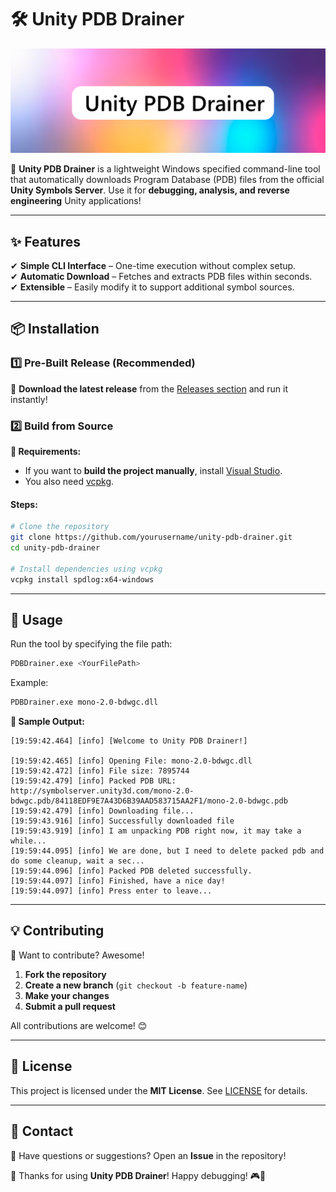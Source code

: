 # 🛠️ Unity PDB Drainer

![Unity PDB Drainer](Assets/banner_1200x400.png)

🚀 **Unity PDB Drainer** is a lightweight Windows specified command-line tool that automatically downloads Program Database (PDB) files from the official **Unity Symbols Server**.
Use it for **debugging, analysis, and reverse engineering** Unity applications!

---

## ✨ Features

✔ **Simple CLI Interface** – One-time execution without complex setup.  
✔ **Automatic Download** – Fetches and extracts PDB files within seconds.  
✔ **Extensible** – Easily modify it to support additional symbol sources.  

---

## 📦 Installation

### **1️⃣ Pre-Built Release (Recommended)**
📅 **Download the latest release** from the [Releases section](https://github.com/yourusername/unity-pdb-drainer/releases) and run it instantly!

### **2️⃣ Build from Source**
**🔹 Requirements:**  
- If you want to **build the project manually**, install [Visual Studio](https://visualstudio.microsoft.com/vs/).  
- You also need [vcpkg](https://github.com/microsoft/vcpkg).  

#### **Steps:**  
```bash
# Clone the repository
git clone https://github.com/yourusername/unity-pdb-drainer.git
cd unity-pdb-drainer

# Install dependencies using vcpkg
vcpkg install spdlog:x64-windows
```

---

## 🚀 Usage
Run the tool by specifying the file path:  
```bash
PDBDrainer.exe <YourFilePath>
```
Example:  
```bash
PDBDrainer.exe mono-2.0-bdwgc.dll
```

**💌 Sample Output:**
```
[19:59:42.464] [info] [Welcome to Unity PDB Drainer!]

[19:59:42.465] [info] Opening File: mono-2.0-bdwgc.dll
[19:59:42.472] [info] File size: 7895744
[19:59:42.479] [info] Packed PDB URL: http://symbolserver.unity3d.com/mono-2.0-bdwgc.pdb/84118EDF9E7A43D6B39AAD583715AA2F1/mono-2.0-bdwgc.pdb
[19:59:42.479] [info] Downloading file...
[19:59:43.916] [info] Successfully downloaded file
[19:59:43.919] [info] I am unpacking PDB right now, it may take a while...
[19:59:44.095] [info] We are done, but I need to delete packed pdb and do some cleanup, wait a sec...
[19:59:44.096] [info] Packed PDB deleted successfully.
[19:59:44.097] [info] Finished, have a nice day!
[19:59:44.097] [info] Press enter to leave...
```

---

## 💡 Contributing
🎯 Want to contribute? Awesome!

1. **Fork the repository**  
2. **Create a new branch** (`git checkout -b feature-name`)  
3. **Make your changes**  
4. **Submit a pull request**  

All contributions are welcome! 😊  

---

## 🐝 License
This project is licensed under the **MIT License**. See [LICENSE](LICENSE) for details.

---

## 📩 Contact
💬 Have questions or suggestions? Open an **Issue** in the repository!

🌟 Thanks for using **Unity PDB Drainer**! Happy debugging! 🎮🚀

